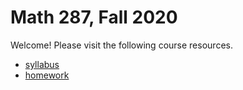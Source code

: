 # Math 287, Fall 2020

Welcome! Please visit the following course resources.

* [syllabus](syllabus.md)
* [homework](homework.md)

